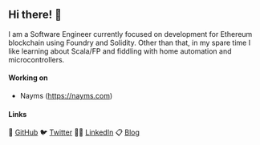 
## Hi there! 👋

I am a Software Engineer currently focused on development for Ethereum blockchain using Foundry and Solidity. Other than that, in my spare time I like learning about Scala/FP and fiddling with home automation and microcontrollers.

#### Working on

* Nayms (https://nayms.com)

#### Links

🦄 [GitHub](https://github.com/amarinkovic)  🐦 [Twitter](https://twitter.com/amarinkovic)  🦸‍♂️ [LinkedIn](https://www.linkedin.com/in/amarinkovic)  📋 [Blog](https://amarinkovic.github.io)

<!--

#### Stats

![GitHub stats](https://github-readme-stats.vercel.app/api?username=amarinkovic&count_private=true&hide=issues&show_icons=true&hide_title=true&theme=transparent)



![Top Langs](https://github-readme-stats.vercel.app/api/top-langs/?username=amarinkovic&count_private=true&hide=Jupyter%20Notebook,ruby&langs_count=15&theme=transparent) 

 -->

<!-- [![Donate with Ethereum](https://en.cryptobadges.io/badge/micro/0x3b1716F33785A9AAa3a496DCfD33A1f702Fd3CEA)](https://en.cryptobadges.io/donate/0x3b1716F33785A9AAa3a496DCfD33A1f702Fd3CEA) -->

<!--
**amarinkovic/amarinkovic** is a ✨ _special_ ✨ repository because its `README.md` (this file) appears on your GitHub profile.

Here are some ideas to get you started:

- 🔭 I’m currently working on ...
- 🌱 I’m currently learning ...
- 👯 I’m looking to collaborate on ...
- 🤔 I’m looking for help with ...
- 💬 Ask me about ...
- 📫 How to reach me: ...
- 😄 Pronouns: ...
- ⚡ Fun fact: ...


[![General badge](https://img.shields.io/badge/Awesomeness-100%25-green.svg)](https://shields.io/) 

-->
